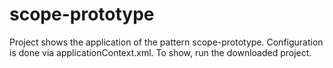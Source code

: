# scope-prototype
Project shows the application of the pattern
scope-prototype. Configuration is done via applicationContext.xml. To show, run the downloaded project.
